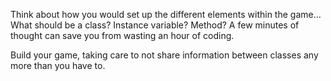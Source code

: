 Think about how you would set up the different elements within the game… What should be a class? Instance variable? Method? A few minutes of thought can save you from wasting an hour of coding.

Build your game, taking care to not share information between classes any more than you have to.